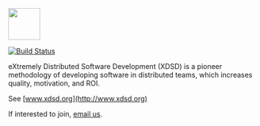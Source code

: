 <img src="http://img.xdsd.org/logo.png" width="64px" height="64px" />

[![Build Status](https://travis-ci.org/teamed/xdsd.svg)](https://travis-ci.org/teamed/xdsd)

eXtremely Distributed Software Development (XDSD) is a
pioneer methodology of developing software in distributed
teams, which increases quality, motivation, and ROI.

See [www.xdsd.org](http://www.xdsd.org)

If interested to join, [email us](mailto:team@xdsd.org).
